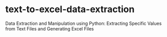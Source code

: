 # text-to-excel-data-extraction
Data Extraction and Manipulation using Python: Extracting Specific Values from Text Files and Generating Excel Files
